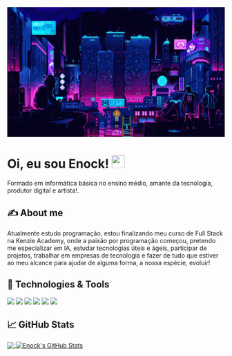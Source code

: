 <!-- More info, tips and tricks for making GitHub Profile README can be found in my article at https://towardsdatascience.com/build-a-stunning-readme-for-your-github-profile-9b80434fe5d7 -->

<img src="https://github.com/bernardoenock/bernardoenock/blob/main/assests/pixel-night.gif?raw=true" width="1000px" height="300px" />

# Oi, eu sou Enock! <img src="https://raw.githubusercontent.com/MartinHeinz/MartinHeinz/master/wave.gif" width="30px" height="30px" />
Formado em informática básica no ensino médio, amante da tecnologia, produtor digital e artista!.

## &#x270d; About me

Atualmente estudo programação, estou finalizando meu curso de Full Stack na Kenzie Academy, onde a paixão por programação começou, pretendo me especializar em IA, estudar tecnologias úteis e ágeis, participar de projetos, trabalhar em empresas de tecnologia e fazer de tudo que estiver ao meu alcance para ajudar de alguma forma, a nossa espécie, evoluir! 

## 🔧 Technologies & Tools
![](https://img.shields.io/badge/OS-Linux-informational?style=flat&logo=linux&logoColor=white&color=2bbc8a)
![](https://img.shields.io/badge/Code-Python-informational?style=flat&logo=python&logoColor=white&color=2bbc8a)
![](https://img.shields.io/badge/Code-JavaScript-informational?style=flat&logo=javascript&logoColor=white&color=2bbc8a)
![](https://img.shields.io/badge/Code-TypeScript-informational?style=flat&logo=typescript&logoColor=white&color=2bbc8a)
![](https://img.shields.io/badge/Tools-PostgreSQL-informational?style=flat&logo=postgresql&logoColor=white&color=2bbc8a)
![](https://img.shields.io/badge/Tools-Docker-informational?style=flat&logo=docker&logoColor=white&color=2bbc8a)

## &#x1f4c8; GitHub Stats

<a href="https://github.com/bernardoenock/bernardoenock">
  <img align="center" src="https://github-readme-stats.vercel.app/api/top-langs/?username=bernardoenock&hide=java,tex&title_color=ffffff&text_color=c9cacc&icon_color=2bbc8a&bg_color=1d1f21&langs_count=3" />
</a>
<a href="https://github.com/bernardoenock/bernardoenock">
  <img align="center" src="https://github-readme-stats.vercel.app/api?username=bernardoenock&show_icons=true&line_height=27&count_private=true&title_color=ffffff&text_color=c9cacc&icon_color=2bbc8a&bg_color=1d1f21" alt="Enock's GitHub Stats" />
</a>

<!-- <a href="https://github.com/bernardoenock/python-project-blueprint">
  <img align="center" src="https://github-readme-stats.vercel.app/api/pin/?username=bernardoenock&repo=python-project-blueprint&title_color=ffffff&text_color=c9cacc&icon_color=2bbc8a&bg_color=1d1f21" />
</a>


<a href="https://github.com/bernardoenock/go-project-blueprint">
  <img align="center" src="https://github-readme-stats.vercel.app/api/pin/?username=bernardoenock&repo=go-project-blueprint&title_color=ffffff&text_color=c9cacc&icon_color=2bbc8a&bg_color=1d1f21" />
</a>     -->

<!-- links to social media icons -->

<!-- icons with padding -->

[1.1]: http://i.imgur.com/tXSoThF.png (twitter icon with padding)
[2.1]: http://i.imgur.com/0o48UoR.png (github icon with padding)

<!-- icons without padding -->

[1.2]: http://i.imgur.com/wWzX9uB.png (twitter icon without padding)
[2.2]: http://i.imgur.com/9I6NRUm.png (github icon without padding)
[3.2]: https://raw.githubusercontent.com/bernardoenock/bernardoenock/master/linkedin-3-16.png (LinkedIn icon without padding)


<!-- links to your social media accounts -->

[1]: https://twitter.com/Martin_Heinz_
[2]: https://github.com/MartinHeinz
[3]: https://www.linkedin.com/in/heinz-martin/


<!-- Resources -->
<!-- Icons: https://simpleicons.org/ -->
<!-- GitHub Stats: https://github.com/anuraghazra/github-readme-stats -->
<!-- Emojis: https://emojipedia.org/emoji/ -->
<!-- HTML Emojis: https://www.fileformat.info/index.htm -->
<!-- Shields: https://shields.io/ -->
<!-- Awesome GitHub Profile README: https://github.com/abhisheknaiidu/awesome-github-profile-readme -->
